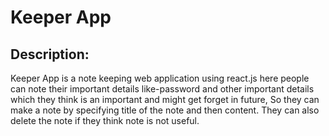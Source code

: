 # Keeper App
## Description:
Keeper App is a note keeping web application using react.js here people can note their important details like-password and other important details
which they think is an important and  might get forget in future, So they can make a note by specifying title of the note and then content.
They can also delete the note if they think note is not useful.
